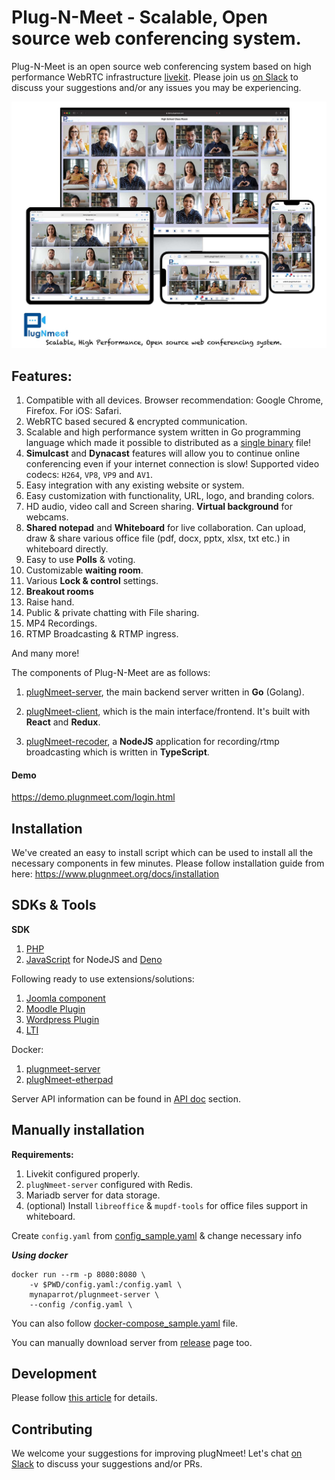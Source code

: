 # Plug-N-Meet - Scalable, Open source web conferencing system.

Plug-N-Meet is an open source web conferencing system based on high performance WebRTC
infrastructure [livekit](https://github.com/livekit/livekit-server). Please join us [on Slack](https://join.slack.com/t/plugnmeet/shared_invite/zt-1ex9xaydu-RiN6VunWBHo8UDn2P1XQRg) to discuss your suggestions and/or any issues you may be experiencing.

![banner](./github_files/banner.jpg)

## Features:

1) Compatible with all devices. Browser recommendation: Google Chrome, Firefox. For iOS: Safari.
2) WebRTC based secured & encrypted communication.
3) Scalable and high performance system written in Go programming language which made it possible to distributed as a
   [single binary](https://github.com/mynaparrot/plugNmeet-server/releases) file!
4) **Simulcast** and **Dynacast** features will allow you to continue online conferencing even if your internet
   connection is slow! Supported video codecs: `H264`, `VP8`, `VP9` and `AV1`.
5) Easy integration with any existing website or system.
6) Easy customization with functionality, URL, logo, and branding colors.
7) HD audio, video call and Screen sharing. **Virtual background** for webcams.
8) **Shared notepad** and **Whiteboard** for live collaboration. Can upload, draw & share various office file (pdf, docx, pptx, xlsx, txt etc.) in whiteboard directly.
9) Easy to use **Polls** & voting.
10) Customizable **waiting room**.
11) Various **Lock & control** settings.
12) **Breakout rooms**
13) Raise hand.
14) Public & private chatting with File sharing.
15) MP4 Recordings.
16) RTMP Broadcasting & RTMP ingress.

And many more!

The components of Plug-N-Meet are as follows:

1) [plugNmeet-server](https://github.com/mynaparrot/plugNmeet-server), the main backend server written in **Go** (Golang).

2) [plugNmeet-client](https://github.com/mynaparrot/plugNmeet-client), which is the main interface/frontend. It's built
   with **React** and **Redux**.

3) [plugNmeet-recoder](https://github.com/mynaparrot/plugNmeet-recorder), a **NodeJS** application for recording/rtmp broadcasting
   which is written in **TypeScript**.

#### Demo

https://demo.plugnmeet.com/login.html

## Installation
We've created an easy to install script which can be used to install all the necessary components in few minutes.
Please follow installation guide from here: https://www.plugnmeet.org/docs/installation

## SDKs & Tools

**SDK**

1) [PHP](https://github.com/mynaparrot/plugNmeet-sdk-php)
2) [JavaScript](https://github.com/mynaparrot/plugNmeet-sdk-js) for NodeJS and [Deno](https://github.com/mynaparrot/plugNmeet-sdk-js/tree/main/deno_dist)

Following ready to use extensions/solutions:

1) [Joomla component](https://github.com/mynaparrot/plugNmeet-joomla)
2) [Moodle Plugin](https://github.com/mynaparrot/moodle-mod_plugnmeet)
3) [Wordpress Plugin](https://github.com/mynaparrot/plugNmeet-wordpress)
4) [LTI](https://www.plugnmeet.org/docs/user-guide/lti) 

Docker:

1. [plugnmeet-server](https://hub.docker.com/r/mynaparrot/plugnmeet-server)
2. [plugNmeet-etherpad](https://hub.docker.com/r/mynaparrot/plugnmeet-etherpad)

Server API information can be found in [API doc](https://www.plugnmeet.org/docs/api/intro) section.

## Manually installation

**Requirements:**
1) Livekit configured properly.
2) `plugNmeet-server` configured with Redis.
3) Mariadb server for data storage.
4) (optional) Install `libreoffice` & `mupdf-tools` for office files support in whiteboard.

Create `config.yaml`
from [config_sample.yaml](https://raw.githubusercontent.com/mynaparrot/plugNmeet-server/main/config_sample.yaml) &
change necessary info

***Using docker***

```
docker run --rm -p 8080:8080 \
    -v $PWD/config.yaml:/config.yaml \
    mynaparrot/plugnmeet-server \
    --config /config.yaml \
```

You can also
follow [docker-compose_sample.yaml](https://raw.githubusercontent.com/mynaparrot/plugNmeet-server/main/docker-compose_sample.yaml)
file.

You can manually download server from [release](https://github.com/mynaparrot/plugNmeet-server/releases) page too.

## Development

Please follow [this article](https://www.plugnmeet.org/docs/developer-guide/setup-development) for details.

## Contributing

We welcome your suggestions for improving plugNmeet! Let's chat [on Slack](https://join.slack.com/t/plugnmeet/shared_invite/zt-1ex9xaydu-RiN6VunWBHo8UDn2P1XQRg) to discuss your suggestions and/or PRs. 